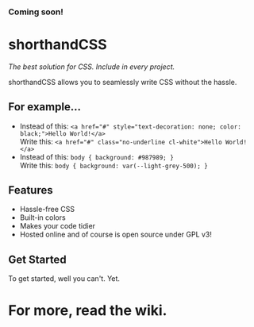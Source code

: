 ### Coming soon!
# shorthandCSS
<em>The best solution for CSS. Include in every project.</em>

shorthandCSS allows you to seamlessly write CSS without the hassle.

## For example...
 - Instead of this: `<a href="#" style="text-decoration: none; color: black;">Hello World!</a>`<br>
Write this: `<a href="#" class="no-underline cl-white">Hello World!</a>`
- Instead of this: `body { background: #987989; }`<br>
Write this: `body { background: var(--light-grey-500); }`
## Features
- Hassle-free CSS
- Built-in colors
- Makes your code tidier
- Hosted online and of course is open source under GPL v3!
## Get Started
To get started, well you can't. Yet.
# For more, read the wiki.
